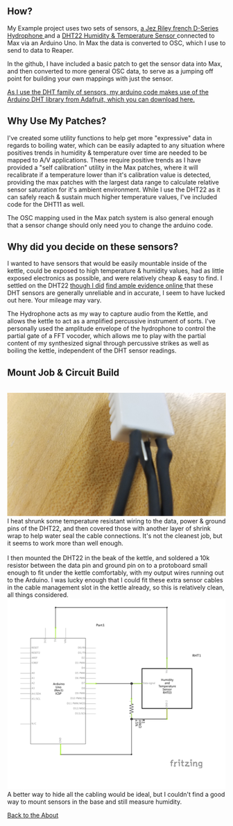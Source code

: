 <!---layout: page
title: "How?"
permalink: /how/--->

<h2> How? </h2>
My Example project uses two sets of sensors, <a href="https://jezrileyfrench.co.uk/hydrophones.php"> a Jez Riley french D-Series Hydrophone </a> and a <a href="https://abra-electronics.com/sensors/sensors-temperature-en/dht22-temperature-humidity-sensor.html"> DHT22 Humidity & Temperature Sensor </a> connected to Max via an Arduino Uno. In Max the data is converted to OSC, which I use to send to data to Reaper.

In the github, I have included a basic patch to get the sensor data into Max, and then converted to more general OSC data, to serve as a jumping off point for building your own mappings with just the sensor.

<a href="https://github.com/adafruit/DHT-sensor-library"> As I use the DHT family of sensors, my arduino code makes use of the Arduino DHT library from Adafruit, which you can download here. </a>

<h2> Why Use My Patches?</h2>
I've created some utility functions to help get more "expressive" data in regards to boiling water, which can be easily adapted to any situation where positives trends in humidity & temperature over time are needed to be mapped to A/V applications. These require positive trends as I have provided a "self calibration" utility in the Max patches, where it will recalibrate if a temperature lower than it's calibration value is detected, providing the max patches with the largest data range to calculate relative sensor saturation for it's ambient environment. While I use the DHT22 as it can safely reach & sustain much higher temperature values, I've included code for the DHT11 as well.

The OSC mapping used in the Max patch system is also general enough that a sensor change should only need you to change the arduino code.

<h2>Why did you decide on these sensors?</h2>
I wanted to have sensors that would be easily mountable inside of the kettle, could be exposed to high temperature & humidity values, had as little exposed electronics as possible, and were relatively cheap & easy to find. I settled on the DHT22 <a href="https://forum.arduino.cc/index.php?topic=432544.0"> though I did</a> <a href="https://www.letscontrolit.com/forum/viewtopic.php?t=1582"> find ample </a> <a href="https://www.reddit.com/r/arduino/comments/9ftsg7/dht22_strange_humidity_numbers/"> evidence online </a> that these DHT sensors are generally unreliable and in accurate, I seem to have lucked out here. Your mileage may vary.

The Hydrophone acts as my way to capture audio from the Kettle, and allows the kettle to act as a amplified percussive instrument of sorts. I've personally used the amplitude envelope of the hydrophone to control the partial gate of a FFT vocoder, which allows me to play with the partial content of my synthesized signal through percussive strikes as well as boiling the kettle, independent of the DHT sensor readings.

<h2>Mount Job & Circuit Build </h2>
<br>
<img src="bottom_Heatshrink.jpg" alt="Heatshrink On the Individual Pins">
<br>
I heat shrunk some temperature resistant wiring to the data, power & ground pins of the DHT22, and then covered those with another layer of shrink wrap to help water seal the cable connections. It's not the cleanest job, but it seems to work more than well enough.
<br>

<br>
I then mounted the DHT22 in the beak of the kettle, and soldered a 10k resistor between the data pin and ground pin on to a protoboard small enough to fit under the kettle comfortably, with my output wires running out to the Arduino. I was lucky enough that I could fit these extra sensor cables in the cable management slot in the kettle already, so this is relatively clean, all things considered.
<br>

<img src="DHT22_FritzingDiagram.png" alt="DHT22 Circuit Diagram">  

<br>
A better way to hide all the cabling would be ideal,  but I couldn't find a good way to mount sensors in the base and still measure humidity.


 <a href="https://kaseypocius.github.io/MUMT306-MagicMappedKettle/about"> Back to the About</a>
